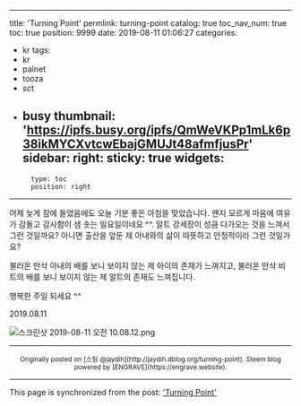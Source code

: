 
---
title: 'Turning Point'
permlink: turning-point
catalog: true
toc_nav_num: true
toc: true
position: 9999
date: 2019-08-11 01:06:27
categories:
- kr
tags:
- kr
- palnet
- tooza
- sct
- busy
thumbnail: 'https://ipfs.busy.org/ipfs/QmWeVKPp1mLk6p38ikMYCXvtcwEbajGMUJt48afmfjusPr'
sidebar:
    right:
        sticky: true
widgets:
    -
        type: toc
        position: right
---


어제 늦게 잠에 들었음에도 오늘 기분 좋은 아침을 맞았습니다. 왠지 모르게 마음에 여유가 감돌고 감사함이 샘 솟는 일요일이네요 ^^.
알트 강세장이 성큼 다가오는 것을 느껴서 그런 것일까요? 아니면 출산을 앞둔 제 아내와의 삶이 따뜻하고 안정적이라 그런 것일가요?

불러온 만삭 아내의 배를 보니 보이지 않는 제 아이의 존재가 느껴지고,
불러온 만삭 비트의 배를 보니 보이지 않는 제 알트의 존재도 느껴집니다.

행복한 주일 되세요 ^^

2019.08.11

![스크린샷 2019-08-11 오전 10.08.12.png](https://ipfs.busy.org/ipfs/QmWeVKPp1mLk6p38ikMYCXvtcwEbajGMUJt48afmfjusPr)

***
<center><sup>Originally posted on [스팀 @jaydih](http://jaydih.dblog.org/turning-point). Steem blog powered by [ENGRAVE](https://engrave.website).</sup></center>

- - -

This page is synchronized from the post: ['Turning Point'](https://steemit.com/@jaydih/turning-point)
